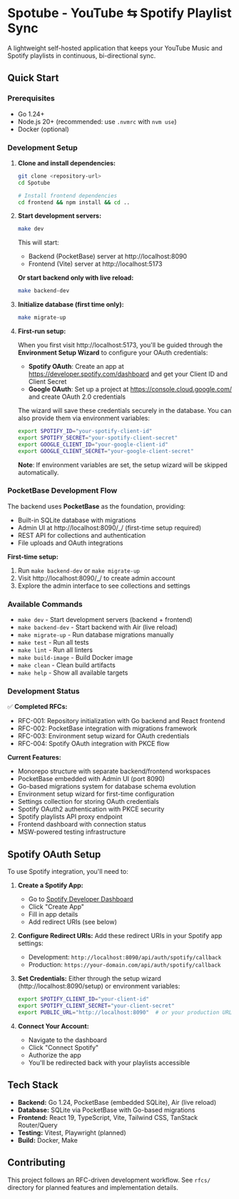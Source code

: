# Spotube - YouTube ⇆ Spotify Playlist Sync

A lightweight self-hosted application that keeps your YouTube Music and Spotify playlists in continuous, bi-directional sync.

## Quick Start

### Prerequisites

- Go 1.24+
- Node.js 20+ (recommended: use `.nvmrc` with `nvm use`)
- Docker (optional)

### Development Setup

1. **Clone and install dependencies:**
   ```bash
   git clone <repository-url>
   cd Spotube
   
   # Install frontend dependencies
   cd frontend && npm install && cd ..
   ```

2. **Start development servers:**
   ```bash
   make dev
   ```
   This will start:
   - Backend (PocketBase) server at http://localhost:8090
   - Frontend (Vite) server at http://localhost:5173

   **Or start backend only with live reload:**
   ```bash
   make backend-dev
   ```

3. **Initialize database (first time only):**
   ```bash
   make migrate-up
   ```

4. **First-run setup:**
   
   When you first visit http://localhost:5173, you'll be guided through the **Environment Setup Wizard** to configure your OAuth credentials:
   
   - **Spotify OAuth**: Create an app at https://developer.spotify.com/dashboard and get your Client ID and Client Secret
   - **Google OAuth**: Set up a project at https://console.cloud.google.com/ and create OAuth 2.0 credentials
   
   The wizard will save these credentials securely in the database. You can also provide them via environment variables:
   
   ```bash
   export SPOTIFY_ID="your-spotify-client-id"
   export SPOTIFY_SECRET="your-spotify-client-secret"
   export GOOGLE_CLIENT_ID="your-google-client-id"
   export GOOGLE_CLIENT_SECRET="your-google-client-secret"
   ```
   
   **Note**: If environment variables are set, the setup wizard will be skipped automatically.

### PocketBase Development Flow

The backend uses **PocketBase** as the foundation, providing:
- Built-in SQLite database with migrations
- Admin UI at http://localhost:8090/_/ (first-time setup required)
- REST API for collections and authentication
- File uploads and OAuth integrations

**First-time setup:**
1. Run `make backend-dev` or `make migrate-up`
2. Visit http://localhost:8090/_/ to create admin account
3. Explore the admin interface to see collections and settings

### Available Commands

- `make dev` - Start development servers (backend + frontend)
- `make backend-dev` - Start backend with Air (live reload)
- `make migrate-up` - Run database migrations manually
- `make test` - Run all tests
- `make lint` - Run all linters
- `make build-image` - Build Docker image
- `make clean` - Clean build artifacts
- `make help` - Show all available targets

### Development Status

✅ **Completed RFCs:**
- RFC-001: Repository initialization with Go backend and React frontend
- RFC-002: PocketBase integration with migrations framework
- RFC-003: Environment setup wizard for OAuth credentials
- RFC-004: Spotify OAuth integration with PKCE flow

**Current Features:**
- Monorepo structure with separate backend/frontend workspaces
- PocketBase embedded with Admin UI (port 8090)
- Go-based migrations system for database schema evolution  
- Environment setup wizard for first-time configuration
- Settings collection for storing OAuth credentials
- Spotify OAuth2 authentication with PKCE security
- Spotify playlists API proxy endpoint
- Frontend dashboard with connection status
- MSW-powered testing infrastructure

## Spotify OAuth Setup

To use Spotify integration, you'll need to:

1. **Create a Spotify App:**
   - Go to [Spotify Developer Dashboard](https://developer.spotify.com/dashboard)
   - Click "Create App"
   - Fill in app details
   - Add redirect URIs (see below)

2. **Configure Redirect URIs:**
   Add these redirect URIs in your Spotify app settings:
   - Development: `http://localhost:8090/api/auth/spotify/callback`
   - Production: `https://your-domain.com/api/auth/spotify/callback`

3. **Set Credentials:**
   Either through the setup wizard (http://localhost:8090/setup) or environment variables:
   ```bash
   export SPOTIFY_CLIENT_ID="your-client-id"
   export SPOTIFY_CLIENT_SECRET="your-client-secret"
   export PUBLIC_URL="http://localhost:8090"  # or your production URL
   ```

4. **Connect Your Account:**
   - Navigate to the dashboard
   - Click "Connect Spotify"
   - Authorize the app
   - You'll be redirected back with your playlists accessible

## Tech Stack

- **Backend:** Go 1.24, PocketBase (embedded SQLite), Air (live reload)
- **Database:** SQLite via PocketBase with Go-based migrations
- **Frontend:** React 19, TypeScript, Vite, Tailwind CSS, TanStack Router/Query
- **Testing:** Vitest, Playwright (planned)
- **Build:** Docker, Make

## Contributing

This project follows an RFC-driven development workflow. See `rfcs/` directory for planned features and implementation details. 